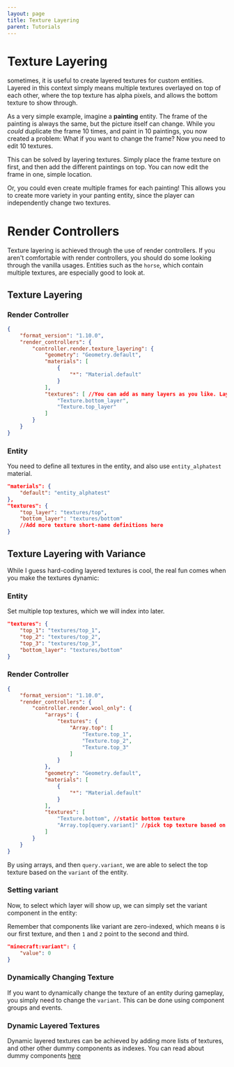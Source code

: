 ```yaml
---
layout: page
title: Texture Layering
parent: Tutorials
---
```


# Texture Layering

sometimes, it is useful to create layered textures for custom entities. Layered in this context simply means multiple textures overlayed on top of each other, where the top texture has alpha pixels, and allows the bottom texture to show through.

As a very simple example, imagine a **painting** entity. The frame of the painting is always the same, but the picture itself can change. While you *could* duplicate the frame 10 times, and paint in 10 paintings, you now created a problem: What if you want to change the frame? Now you need to edit 10 textures. 

This can be solved by layering textures. Simply place the frame texture on first, and then add the different paintings on top. You can now edit the frame in one, simple location. 

Or, you could even create multiple frames for each painting! This allows you to create more variety in your panting entity, since the player can independently change two textures. 

# Render Controllers

Texture layering is achieved through the use of render controllers. If you aren't comfortable with render controllers, you should do some looking through the vanilla usages. Entities such as the `horse`, which contain multiple textures, are especially good to look at.

## Texture Layering

### Render Controller
```json
{
	"format_version": "1.10.0",
	"render_controllers": {
		"controller.render.texture_layering": {
			"geometry": "Geometry.default",
			"materials": [
				{
					"*": "Material.default"
				}
			],
			"textures": [ //You can add as many layers as you like. Layers are added top to bottom.
                "Texture.bottom_layer",
                "Texture.top_layer"
			]
		}
	}
}
```

### Entity

You need to define all textures in the entity, and also use `entity_alphatest` material.
```json
"materials": {
    "default": "entity_alphatest"
},
"textures": {
    "top_layer": "textures/top",
    "bottom_layer": "textures/bottom"
	//Add more texture short-name definitions here
}
```

## Texture Layering with Variance

While I guess hard-coding layered textures is cool, the real fun comes when you make the textures dynamic:

### Entity

Set multiple top textures, which we will index into later.

```json
"textures": {
    "top_1": "textures/top_1",
	"top_2": "textures/top_2",
    "top_3": "textures/top_3",
    "bottom_layer": "textures/bottom"
}
```

### Render Controller

```json
{
	"format_version": "1.10.0",
	"render_controllers": {
		"controller.render.wool_only": {
			"arrays": {
				"textures": {
					"Array.top": [
						"Texture.top_1",
						"Texture.top_2",
						"Texture.top_3"
					]
				}
			},
			"geometry": "Geometry.default",
			"materials": [
				{
					"*": "Material.default"
				}
			],
			"textures": [
                "Texture.bottom", //static bottom texture
				"Array.top[query.variant]" //pick top texture based on entity variant.
			]
		}
	}
}
```

By using arrays, and then `query.variant`, we are able to select the top texture based on the `variant` of the entity.

### Setting variant

Now, to select which layer will show up, we can simply set the variant component in the entity:

Remember that components like variant are zero-indexed, which means `0` is our first texture, and then `1` and `2` point to the second and third.

```json
"minecraft:variant": {
    "value": 0
}
```

### Dynamically Changing Texture

If you want to dynamically change the texture of an entity during gameplay, you simply need to change the `variant`. This can be done using component groups and events. 

### Dynamic Layered Textures

Dynamic layered textures can be achieved by adding more lists of textures, and other other dummy components as indexes. You can read about dummy components [here](https://wiki.bedrock.dev/docs/knowledge/dummy_components.html)

